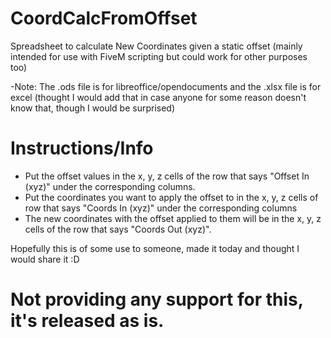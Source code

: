 # CoordCalcFromOffset
Spreadsheet to calculate New Coordinates given a static offset (mainly intended for use with FiveM scripting but could work for other purposes too)

-Note: The .ods file is for libreoffice/opendocuments and the .xlsx file is for excel (thought I would add that in case anyone for some reason doesn't know that, though I would be surprised)

# Instructions/Info
- Put the offset values in the x, y, z cells of the row that says "Offset In (xyz)" under the corresponding columns.
- Put the coordinates you want to apply the offset to in the x, y, z cells of row that says "Coords In (xyz)" under the corresponding columns
- The new coordinates with the offset applied to them will be in the x, y, z cells of the row that says "Coords Out (xyz)".

Hopefully this is of some use to someone, made it today and thought I would share it :D

# Not providing any support for this, it's released as is.


